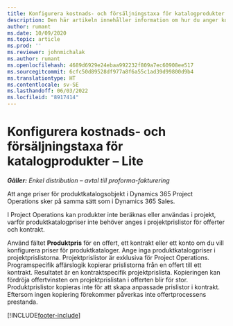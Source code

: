 ```yaml
---
title: Konfigurera kostnads- och försäljningstaxa för katalogprodukter – Lite
description: Den här artikeln innehåller information om hur du anger kostnads- och försäljningstaxa för artiklar i en produktkatalog.
author: rumant
ms.date: 10/09/2020
ms.topic: article
ms.prod: ''
ms.reviewer: johnmichalak
ms.author: rumant
ms.openlocfilehash: 4689d6929e24ebaa992232f809a7ec60908ee517
ms.sourcegitcommit: 6cfc50d89528df977a8f6a55c1ad39d99800d9b4
ms.translationtype: HT
ms.contentlocale: sv-SE
ms.lasthandoff: 06/03/2022
ms.locfileid: "8917414"
---
```

# <a name="set-up-cost-and-sales-rates-for-catalog-products---lite"></a>Konfigurera kostnads- och försäljningstaxa för katalogprodukter – Lite

_**Gäller:** Enkel distribution – avtal till proforma-fakturering_


Att ange priser för produktkatalogsobjekt i Dynamics 365 Project Operations sker på samma sätt som i Dynamics 365 Sales.

I Project Operations kan produkter inte beräknas eller användas i projekt, varför produktkatalogpriser inte behöver anges i projektprislistor för offerter och kontrakt.

Använd fältet **Produktpris** för en offert, ett kontrakt eller ett konto om du vill konfigurera priser för produktkataloger. Ange inga produktkatalogpriser i projektprislistorna. Projektprislistor är exklusiva för Project Operations. Programspecifik affärslogik kopierar prislistorna från en offert till ett kontrakt. Resultatet är en kontraktspecifik projektprislista. Kopieringen kan fördröja offertvinsten om projektprislistan i offerten blir för stor. Produktprislistor kopieras inte för att skapa anpassade prislistor i kontrakt. Eftersom ingen kopiering förekommer påverkas inte offertprocessens prestanda.


[!INCLUDE[footer-include](../../includes/footer-banner.md)]